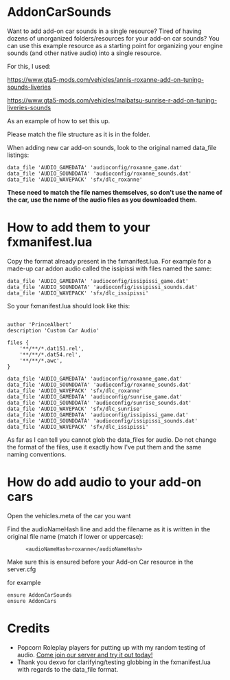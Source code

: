 # AddonCarSounds

Want to add add-on car sounds in a single resource? Tired of having dozens of unorganized folders/resources for your add-on car sounds? You can use this example resource as a starting point for organizing your engine sounds (and other native audio) into a single resource.

For this, I used:

https://www.gta5-mods.com/vehicles/annis-roxanne-add-on-tuning-sounds-liveries

https://www.gta5-mods.com/vehicles/maibatsu-sunrise-r-add-on-tuning-liveries-sounds

As an example of how to set this up.

Please match the file structure as it is in the folder.

When adding new car add-on sounds, look to the original named data_file listings:

```
data_file 'AUDIO_GAMEDATA' 'audioconfig/roxanne_game.dat'
data_file 'AUDIO_SOUNDDATA' 'audioconfig/roxanne_sounds.dat'
data_file 'AUDIO_WAVEPACK' 'sfx/dlc_roxanne'
```

**These need to match the file names themselves, so don't use the name of the car, use the name of the audio files as you downloaded them.**


# How to add them to your fxmanifest.lua

Copy the format already present in the fxmanifest.lua. For example for a made-up car addon audio called the issipissi with files named the same:

```
data_file 'AUDIO_GAMEDATA' 'audioconfig/issipissi_game.dat'
data_file 'AUDIO_SOUNDDATA' 'audioconfig/issipissi_sounds.dat'
data_file 'AUDIO_WAVEPACK' 'sfx/dlc_issipissi'
```

So your fxmanifest.lua should look like this:

```

author 'PrinceAlbert'
description 'Custom Car Audio'

files {
    '**/**/*.dat151.rel',
    '**/**/*.dat54.rel',
    '**/**/*.awc',
}

data_file 'AUDIO_GAMEDATA' 'audioconfig/roxanne_game.dat'
data_file 'AUDIO_SOUNDDATA' 'audioconfig/roxanne_sounds.dat'
data_file 'AUDIO_WAVEPACK' 'sfx/dlc_roxanne'
data_file 'AUDIO_GAMEDATA' 'audioconfig/sunrise_game.dat'
data_file 'AUDIO_SOUNDDATA' 'audioconfig/sunrise_sounds.dat'
data_file 'AUDIO_WAVEPACK' 'sfx/dlc_sunrise'
data_file 'AUDIO_GAMEDATA' 'audioconfig/issipissi_game.dat'
data_file 'AUDIO_SOUNDDATA' 'audioconfig/issipissi_sounds.dat'
data_file 'AUDIO_WAVEPACK' 'sfx/dlc_issipissi'
```

As far as I can tell you cannot glob the data_files for audio. Do not change the format of the files, use it exactly how I've put them and the same naming conventions.

# How do add audio to your add-on cars

Open the vehicles.meta of the car you want

Find the audioNameHash line and add the filename as it is written in the original file name (match if lower or uppercase):
```
      <audioNameHash>roxanne</audioNameHash>
```

Make sure this is ensured before your Add-on Car resource in the server.cfg

for example

```
ensure AddonCarSounds
ensure AddonCars
```

# Credits

- Popcorn Roleplay players for putting up with my random testing of audio. [Come join our server and try it out today!](https://discord.gg/popcornroleplay)
- Thank you dexvo for clarifying/testing globbing in the fxmanifest.lua with regards to the data_file format.
